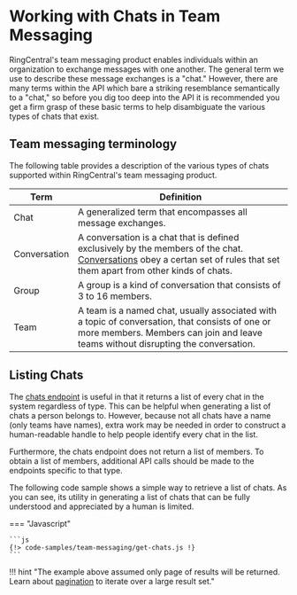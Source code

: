 # Working with Chats in Team Messaging

RingCentral's team messaging product enables individuals within an organization to exchange messages with one another. The general term we use to describe these message exchanges is a "chat." However, there are many terms within the API which bare a striking resemblance semantically to a "chat," so before you dig too deep into the API it is recommended you get a firm grasp of these basic terms to help disambiguate the various types of chats that exist.

## Team messaging terminology

The following table provides a description of the various types of chats supported within RingCentral's team messaging product. 

| Term | Definition |
|-|-|
| Chat | A generalized term that encompasses all message exchanges. |
| Conversation | A conversation is a chat that is defined exclusively by the members of the chat. [Conversations](../conversations/) obey a certan set of rules that set them apart from other kinds of chats. |
| Group | A group is a kind of conversation that consists of 3 to 16 members. |
| Team | A team is a named chat, usually associated with a topic of conversation, that consists of one or more members. Members can join and leave teams without disrupting the conversation. | 

## Listing Chats

The [chats endpoint](https://developers.ringcentral.com/api-reference/Chats/listGlipChatsNew) is useful in that it returns a list of every chat in the system regardless of type. This can be helpful when generating a list of chats a person belongs to. However, because not all chats have a name (only teams have names), extra work may be needed in order to construct a human-readable handle to help people identify every chat in the list. 

Furthermore, the chats endpoint does not return a list of members. To obtain a list of members, additional API calls should be made to the endpoints specific to that type.

The following code sample shows a simple way to retrieve a list of chats. As you can see, its utility in generating a list of chats that can be fully understood and appreciated by a human is limited. 

=== "Javascript"

    ```js
    {!> code-samples/team-messaging/get-chats.js !}
    ```

!!! hint "The example above assumed only page of results will be returned. Learn about [pagination](../../manual/pagination/) to iterate over a large result set."
